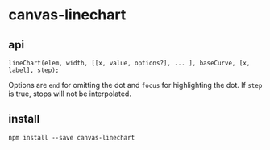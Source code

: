 # canvas-linechart

## api

    lineChart(elem, width, [[x, value, options?], ... ], baseCurve, [x, label], step);

Options are `end` for omitting the dot and `focus` for highlighting the dot. If `step` is true, stops will not be interpolated.

## install

    npm install --save canvas-linechart
